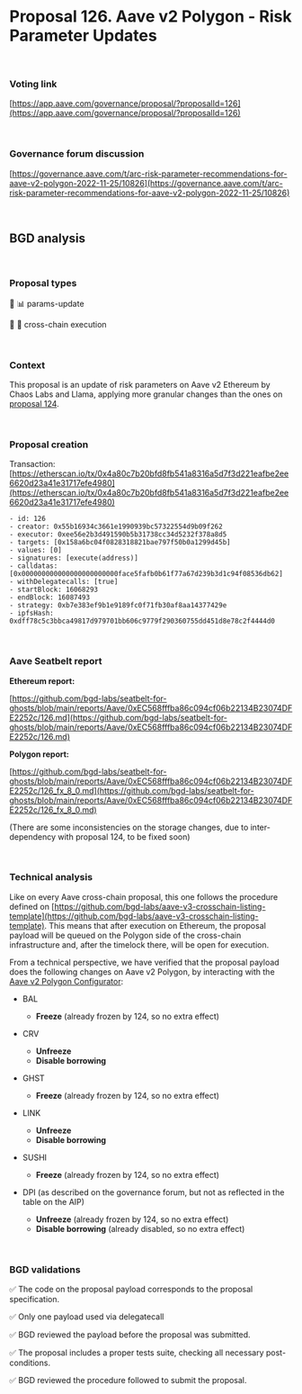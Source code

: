 # Proposal 126. Aave v2 Polygon - Risk Parameter Updates

<br>

### Voting link

[https://app.aave.com/governance/proposal/?proposalId=126](https://app.aave.com/governance/proposal/?proposalId=126)

<br>

### Governance forum discussion

[https://governance.aave.com/t/arc-risk-parameter-recommendations-for-aave-v2-polygon-2022-11-25/10826](https://governance.aave.com/t/arc-risk-parameter-recommendations-for-aave-v2-polygon-2022-11-25/10826)

<br>

## BGD analysis

<br>

### Proposal types

:wrench: :bar_chart: params-update

:link: :bridge_at_night: cross-chain execution


<br>

### Context

This proposal is an update of risk parameters on Aave v2 Ethereum by Chaos Labs and Llama, applying more granular changes than the ones on [proposal 124](https://app.aave.com/governance/proposal/?proposalId=124).


<br>

### Proposal creation

Transaction: [https://etherscan.io/tx/0x4a80c7b20bfd8fb541a8316a5d7f3d221eafbe2ee6620d23a41e31717efe4980](https://etherscan.io/tx/0x4a80c7b20bfd8fb541a8316a5d7f3d221eafbe2ee6620d23a41e31717efe4980)

```
- id: 126
- creator: 0x55b16934c3661e1990939bc57322554d9b09f262
- executor: 0xee56e2b3d491590b5b31738cc34d5232f378a8d5
- targets: [0x158a6bc04f0828318821bae797f50b0a1299d45b]
- values: [0]
- signatures: [execute(address)]
- calldatas: [0x000000000000000000000000face5fafb0b61f77a67d239b3d1c94f08536db62]
- withDelegatecalls: [true]
- startBlock: 16068293
- endBlock: 16087493
- strategy: 0xb7e383ef9b1e9189fc0f71fb30af8aa14377429e
- ipfsHash: 0xdff78c5c3bbca49817d979701bb606c9779f290360755dd451d8e78c2f4444d0
```

<br>

### Aave Seatbelt report

**Ethereum report:**

[https://github.com/bgd-labs/seatbelt-for-ghosts/blob/main/reports/Aave/0xEC568fffba86c094cf06b22134B23074DFE2252c/126.md](https://github.com/bgd-labs/seatbelt-for-ghosts/blob/main/reports/Aave/0xEC568fffba86c094cf06b22134B23074DFE2252c/126.md)

**Polygon report:**

[https://github.com/bgd-labs/seatbelt-for-ghosts/blob/main/reports/Aave/0xEC568fffba86c094cf06b22134B23074DFE2252c/126_fx_8_0.md](https://github.com/bgd-labs/seatbelt-for-ghosts/blob/main/reports/Aave/0xEC568fffba86c094cf06b22134B23074DFE2252c/126_fx_8_0.md)

(There are some inconsistencies on the storage changes, due to inter-dependency with proposal 124, to be fixed soon)

<br>

### Technical analysis

Like on every Aave cross-chain proposal, this one follows the procedure defined on [https://github.com/bgd-labs/aave-v3-crosschain-listing-template](https://github.com/bgd-labs/aave-v3-crosschain-listing-template). This means that after execution on Ethereum, the proposal payload will be queued on the Polygon side of the cross-chain infrastructure and, after the timelock there, will be open for execution.

From a technical perspective, we have verified that the proposal payload does the following changes on Aave v2 Polygon, by interacting with the [Aave v2 Polygon Configurator](https://polygonscan.com/address/0x26db2B833021583566323E3b8985999981b9F1F3):

- BAL
  - **Freeze** (already frozen by 124, so no extra effect)

- CRV
  - **Unfreeze**
  - **Disable borrowing**

- GHST
  - **Freeze** (already frozen by 124, so no extra effect)

- LINK
  - **Unfreeze**
  - **Disable borrowing**

- SUSHI
  - **Freeze** (already frozen by 124, so no extra effect)

- DPI (as described on the governance forum, but not as reflected in the table on the AIP)
  - **Unfreeze** (already frozen by 124, so no extra effect)
  - **Disable borrowing** (already disabled, so no extra effect)


<br>

### BGD validations

:white_check_mark: The code on the proposal payload corresponds to the proposal specification.

:white_check_mark: Only one payload used via delegatecall

:white_check_mark: BGD reviewed the payload before the proposal was submitted.

:white_check_mark: The proposal includes a proper tests suite, checking all necessary post-conditions.

:white_check_mark: BGD reviewed the procedure followed to submit the proposal.
